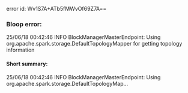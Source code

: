 error id: Wv1S7A+ATb5fMWvOf69Z7A==
### Bloop error:

25/06/18 00:42:46 INFO BlockManagerMasterEndpoint: Using org.apache.spark.storage.DefaultTopologyMapper for getting topology information
#### Short summary: 

25/06/18 00:42:46 INFO BlockManagerMasterEndpoint: Using org.apache.spark.storage.DefaultTopologyMap...